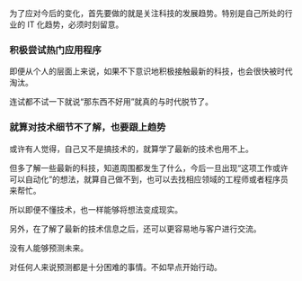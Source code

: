 为了应对今后的变化，首先要做的就是关注科技的发展趋势。特别是自己所处的行业的 IT 化趋势，必须时刻留意。

### 积极尝试热门应用程序

即便从个人的层面上来说，如果不下意识地积极接触最新的科技，也会很快被时代淘汰。

连试都不试一下就说“那东西不好用”就真的与时代脱节了。

### 就算对技术细节不了解，也要跟上趋势

或许有人觉得，自己又不是搞技术的，就算学了最新的技术也用不上。

但多了解一些最新的科技，知道周围都发生了什么，今后一旦出现“这项工作或许可以自动化”的想法，就算自己做不到，也可以去找相应领域的工程师或者程序员来帮忙。

所以即便不懂技术，也一样能够将想法变成现实。

另外，在了解了最新的技术信息之后，还可以更容易地与客户进行交流。

没有人能够预测未来。

对任何人来说预测都是十分困难的事情。不如早点开始行动。
